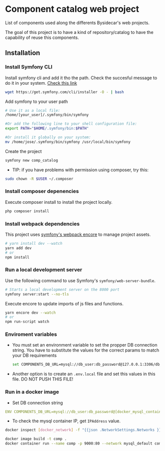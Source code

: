 # Component catalog web project

List of components used along the differents Bysidecar's web projects. 

The goal of this project is to have a kind of repository/catalog to have the capability of reuse this components.
 
## Installation

### Install Symfony CLI

Install symfony cli and add it tho the path. Check the succesful message to do it in your system.
[Check this link](https://github.com/symfony/symfony-installer)

```bash
wget https://get.symfony.com/cli/installer -O - | bash
```

Add symfony to your user path

```bash
# Use it as a local file:
/home/[your_user]/.symfony/bin/symfony

#Or add the following line to your shell configuration file:
export PATH="$HOME/.symfony/bin:$PATH"

#Or install it globally on your system:
mv /home/jose/.symfony/bin/symfony /usr/local/bin/symfony
```
Create the project

```bash
symfony new comp_catalog
```

- TIP: if you have problems with permission using composer, try this: 

```bash
sudo chown -R $USER ~/.composer
```

### Install composer depenencies

Execute composer install to install the project locally.

```bash
php composer install
```

### Install webpack dependencies

This project uses [symfony's webpack encore](https://symfony.com/doc/current/frontend.html) to manage project assets.

```bash
# yarn install dev --watch
yarn add dev
# or
npm install
```

### Run a local development server

Use the following command to use Symfony's `symfony/web-server-bundle`.

```bash
# Starts a local development server on the 8000 port
symfony server:start --no-tls
```

Execute encore to update imports of js files and functions.

```bash
yarn encore dev --watch
# or
npm run-script watch
```

### Enviroment variables

* You must set an environment variable to set the propper DB connection string. You have to substitute the values for the correct params to match your DB requirements

  ```bash
  set COMPONENTS_DB_URL=mysql://db_user:db_password@127.0.0.1:3306/db_name?serverVersion=5.7
  ```

* Another option is to create an `.env.local` file and set this values in this file. DO NOT PUSH THIS FILE!

### Run in a docker image
* Set DB connection string

```yml
ENV COMPONENTS_DB_URL=mysql://db_user:db_password@[docker_mysql_container_ip]:3306/db_name?serverVersion=5.7
```
* To check the mysql container IP, get `IPAddress` value.

```bash
docker inspect [docker_network] -f "{{json .NetworkSettings.Networks }}"
```


```bash
docker image build -t comp .
docker container run --name comp -p 9000:80 --network mysql_default comp
```

